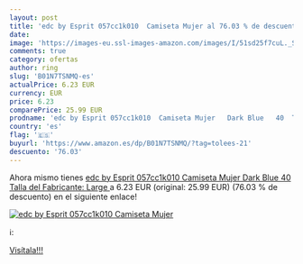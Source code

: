 ```yaml
---
layout: post
title: 'edc by Esprit 057cc1k010  Camiseta Mujer al 76.03 % de descuento'
date: 
image: 'https://images-eu.ssl-images-amazon.com/images/I/51sd25f7cuL._SL200_.jpg'
comments: true
category: ofertas
author: ring
slug: 'B01N7TSNMQ-es'
actualPrice: 6.23 EUR
currency: EUR
price: 6.23
comparePrice: 25.99 EUR
prodname: 'edc by Esprit 057cc1k010  Camiseta Mujer   Dark Blue   40  Talla del Fabricante: Large '
country: 'es'
flag: '🇪🇸'
buyurl: 'https://www.amazon.es/dp/B01N7TSNMQ/?tag=tolees-21'
descuento: '76.03'
---
```


Ahora mismo tienes [edc by Esprit 057cc1k010  Camiseta Mujer   Dark Blue   40  Talla del Fabricante: Large ](https://www.amazon.es/dp/B01N7TSNMQ/?tag=tolees-21) a 6.23 EUR (original: 25.99 EUR) (76.03 %  de descuento) en el siguiente enlace!

[![edc by Esprit 057cc1k010  Camiseta Mujer](https://images-eu.ssl-images-amazon.com/images/I/51sd25f7cuL._SL200_.jpg)](https://www.amazon.es/dp/B01N7TSNMQ/?tag=tolees-21)

ℹ️:


[Visítala!!!](https://www.amazon.es/dp/B01N7TSNMQ/?tag=tolees-21)
